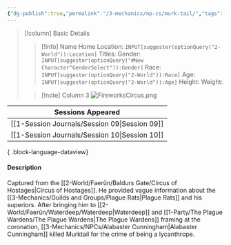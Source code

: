```yaml
---
{"dg-publish":true,"permalink":"/3-mechanics/np-cs/murk-tail/","tags":["NPC"],"created":"2025-03-12T21:01:35.328-04:00","updated":"2025-03-13T09:27:48.766-04:00"}
---
```


> [!column] Basic Details
>> [!info] Name
>> Home Location: `INPUT[suggester(optionQuery("2-World")):Location]` 
>> Titles:
>> Gender: `INPUT[suggester(optionQuery("#New Character^GenderSelect")):Gender]`
>> Race: `INPUT[suggester(optionQuery("2-World")):Race]`
>> Age: `INPUT[suggester(optionQuery("2-World")):Age]`
>> Height:
>> Weight:
>
>> [!note] Column 3
>> ![FireworksCircus.png](/img/user/z_Assets/FireworksCircus.png)

| Sessions Appeared                                |
| ------------------------------------------------ |
| [[1-Session Journals/Session 09\|Session 09]] |
| [[1-Session Journals/Session 10\|Session 10]] |

{ .block-language-dataview}

#### Description
Captured from the [[2-World/Faerûn/Baldurs Gate/Circus of Hostages\|Circus of Hostages]]. He provided vague information about the [[3-Mechanics/Guilds and Groups/Plague Rats\|Plague Rats]] and his superiors. After bringing him to [[2-World/Faerûn/Waterdeep/Waterdeep\|Waterdeep]] and [[1-Party/The Plague Wardens/The Plague Wardens\|The Plague Wardens]] framing at the coronation, [[3-Mechanics/NPCs/Alabaster Cunningham\|Alabaster Cunningham]] killed Murktail for the crime of being a lycanthrope.
